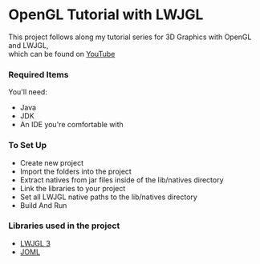 # OpenGL Tutorial with LWJGL

This project follows along my tutorial series for 3D Graphics with OpenGL and LWJGL,  
which can be found on [YouTube](https://www.youtube.com/ElegantWhelp)  


### Required Items
You'll need:  
- Java
- JDK
- An IDE you're comfortable with


### To Set Up
- Create new project
- Import the folders into the project
- Extract natives from jar files inside of the lib/natives directory
- Link the libraries to your project
- Set all LWJGL native paths to the lib/natives directory
- Build And Run

### Libraries used in the project
- [LWJGL 3](https://www.lwjgl.org/)
- [JOML](https://github.com/JOML-CI/JOML)
